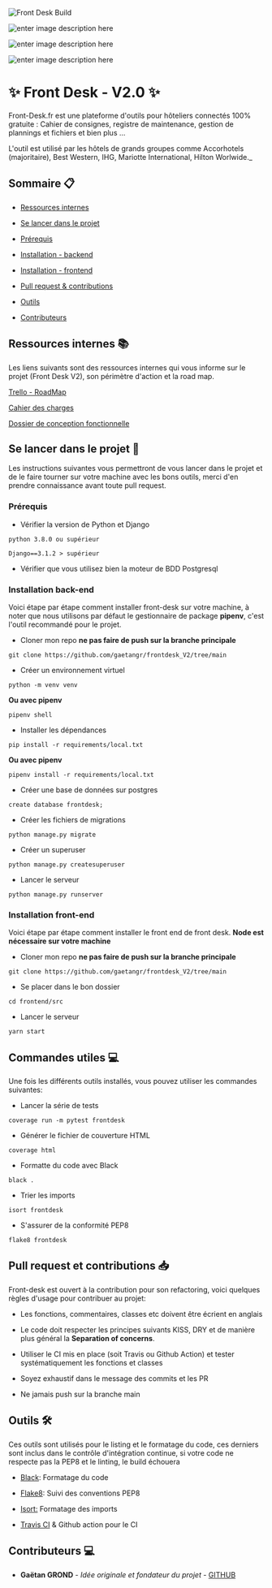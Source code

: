 
![Front Desk Build](https://github.com/gaetangr/frontdesk/workflows/Front%20Desk%20Build/badge.svg?branch=release%2Fv2&event=push)

![enter image description here](https://camo.githubusercontent.com/d91ed7ac7abbd5a6102cbe988dd8e9ac21bde0a73d97be7603b891ad08ce3479/68747470733a2f2f696d672e736869656c64732e696f2f62616467652f636f64652532307374796c652d626c61636b2d3030303030302e737667)

  

![enter image description here](https://img.shields.io/twitter/url?label=Follow%20us&style=social&url=http%3A%2F%2Ftwitter.com%2FFrontDe87237671)

![enter image description here](https://img.shields.io/badge/Linkedin-Follow-blue)

# ✨ Front Desk - V2.0 ✨

  

Front-Desk.fr est une plateforme d'outils pour hôteliers connectés 100% gratuite : Cahier de consignes, registre de maintenance, gestion de plannings et fichiers et bien plus ...

  

L'outil est utilisé par les hôtels de grands groupes comme Accorhotels (majoritaire), Best Western, IHG, Mariotte International, Hilton Worlwide._

## Sommaire 📋

  

- [Ressources internes](#ressources-internes-📚)

 
- [Se lancer dans le projet](#se-lancer-dans-le-projet-🚀)

  

- [Prérequis](#prérequis)

  
- [Installation - backend](#installation-back-end)
- [Installation - frontend](#installation-front-end)

  

- [Pull request & contributions](#pull-request-et-contributions-📥)

  

- [Outils](#outils-🛠)

  

- [Contributeurs](#contributeurs-💻)

  

## Ressources internes 📚

Les liens suivants sont des ressources internes qui vous informe sur le projet (Front Desk V2), son périmètre d'action et la road map.


[Trello - RoadMap](https://trello.com/b/C4oeeKc3/front-desk-road-map)

[Cahier des charges](https://github.com/gaetangr/frontdesk_V2/blob/main/docs/internal_docs/Front%20Desk%20-%20Cahier%20Des%20Charges.pdf)

[Dossier de conception fonctionnelle](https://github.com/gaetangr/frontdesk_V2/blob/main/docs/internal_docs/Front%20Desk%20-%20Dossier%20de%20conception%20fonctionnelle.pdf)


## Se lancer dans le projet 🚀

  
  

Les instructions suivantes vous permettront de vous lancer dans le projet et de le faire tourner sur votre machine avec les bons outils, merci d'en prendre connaissance avant toute pull request.

  

### Prérequis

  

  

- Vérifier la version de Python et Django

  

```
python 3.8.0 ou supérieur
```

  

  

```
Django==3.1.2 > supérieur
```

  

  

- Vérifier que vous utilisez bien la moteur de BDD Postgresql

  

  

### Installation back-end

Voici étape par étape comment installer front-desk sur votre machine, à noter que nous utilisons par défaut le gestionnaire de package **pipenv**, c'est l'outil recommandé pour le projet.

  

  

- Cloner mon repo **ne pas faire de push sur la branche principale**

  

  

```
git clone https://github.com/gaetangr/frontdesk_V2/tree/main
```

  

  

- Créer un environnement virtuel

  

  

```
python -m venv venv
```

  

**Ou avec pipenv**

  

```
pipenv shell
```

  

- Installer les dépendances

  

  

```
pip install -r requirements/local.txt
```

  

**Ou avec pipenv**

  

```
pipenv install -r requirements/local.txt
```

  

- Créer une base de données sur postgres

  

  

```
create database frontdesk;
```

  
  

- Créer les fichiers de migrations

  

  

```
python manage.py migrate
```

  

  

- Créer un superuser

  

  

```
python manage.py createsuperuser
```

  

  

- Lancer le serveur

  

  

```
python manage.py runserver
```

### Installation front-end

Voici étape par étape comment installer le front end de front desk.
**Node est nécessaire sur votre machine**


- Cloner mon repo **ne pas faire de push sur la branche principale**


```
git clone https://github.com/gaetangr/frontdesk_V2/tree/main
```
  
- Se placer dans le bon dossier
  
```
cd frontend/src
```
- Lancer le serveur

```
yarn start 
```

## Commandes utiles 💻

Une fois les différents outils installés, vous pouvez utiliser les commandes suivantes:

  

- Lancer la série de tests

  

```
coverage run -m pytest frontdesk
```

- Générer le fichier de couverture HTML

```
coverage html
```

  

- Formatte du code avec Black

```
black .
```

  

- Trier les imports

  

```
isort frontdesk
```

  

- S'assurer de la conformité PEP8

  

```
flake8 frontdesk
```

  

## Pull request et contributions 📥

  

  

Front-desk est ouvert à la contribution pour son refactoring, voici quelques règles d'usage pour contribuer au projet:

  

  

- Les fonctions, commentaires, classes etc doivent être écrient en anglais

  

- Le code doit respecter les principes suivants KISS, DRY et de manière plus général la **Separation of concerns**.

  

- Utiliser le CI mis en place (soit Travis ou Github Action) et tester systématiquement les fonctions et classes

  

- Soyez exhaustif dans le message des commits et les PR

  

- Ne jamais push sur la branche main

  
  

## Outils 🛠

  

  

Ces outils sont utilisés pour le listing et le formatage du code, ces derniers sont inclus dans le contrôle d'intégration continue, si votre code ne respecte pas la PEP8 et le linting, le build échouera

  

  

- [Black](https://pypi.org/project/black/): Formatage du code

  

- [Flake8](https://pypi.org/project/flake8/): Suivi des conventions PEP8

  

- [Isort:](https://pypi.org/project/isort/) Formatage des imports

  

- [Travis CI](https://www.google.com/url?sa=t&rct=j&q=&esrc=s&source=web&cd=&cad=rja&uact=8&ved=2ahUKEwjvgLaMn4ftAhVNxYUKHUqNBeIQFjAAegQIARAC&url=https://travis-ci.org/&usg=AOvVaw0DdLw907oMtHr1RJVmOZcl) & Github action pour le CI

  

  

## Contributeurs 💻

  

  

- **Gaëtan GROND** - _Idée originale et fondateur du projet_ - [GITHUB](<[https://github.com/Mcflan-7](https://github.com/Mcflan-7)>)
